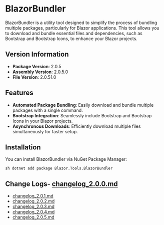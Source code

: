 # BlazorBundler

BlazorBundler is a utility tool designed to simplify the process of bundling multiple packages, particularly for Blazor applications. This tool allows you to download and bundle essential files and dependencies, such as Bootstrap and Bootstrap Icons, to enhance your Blazor projects.

## Version Information
- **Package Version**: 2.0.5
- **Assembly Version**: 2.0.5.0
- **File Version**: 2.0.51.0

## Features

- **Automated Package Bundling**: Easily download and bundle multiple packages with a single command.
- **Bootstrap Integration**: Seamlessly include Bootstrap and Bootstrap Icons in your Blazor projects.
- **Asynchronous Downloads**: Efficiently download multiple files simultaneously for faster setup.

## Installation

You can install BlazorBundler via NuGet Package Manager:

`sh
dotnet add package Blazor.Tools.BlazorBundler
`

## Change Logs- [changelog_2.0.0.md](changelog_2.0.0.md)
- [changelog_2.0.1.md](changelog_2.0.1.md)
- [changelog_2.0.2.md](changelog_2.0.2.md)
- [changelog_2.0.3.md](changelog_2.0.3.md)
- [changelog_2.0.4.md](changelog_2.0.4.md)
- [changelog_2.0.5.md](changelog_2.0.5.md)


